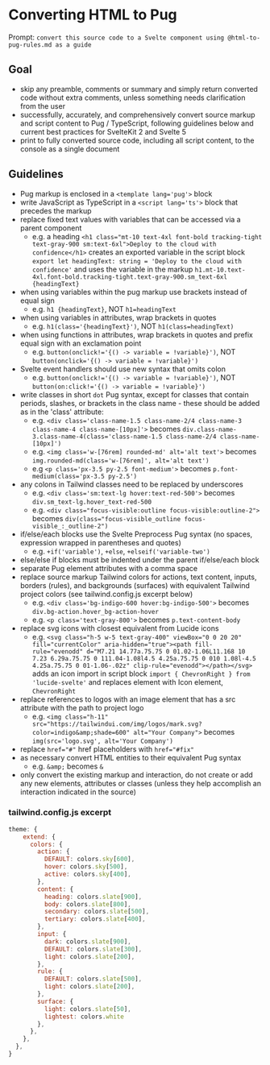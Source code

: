 # Converting HTML to Pug

Prompt: `convert this source code to a Svelte component using @html-to-pug-rules.md as a guide`

## Goal

- skip any preamble, comments or summary and simply return converted code without extra comments, unless something needs clarification from the user
- successfully, accurately, and comprehensively convert source markup and script content to Pug / TypeScript, following guidelines below and current best practices for SvelteKit 2 and Svelte 5
- print to fully converted source code, including all script content, to the console as a single document

## Guidelines

- Pug markup is enclosed in a `<template lang='pug'>` block
- write JavaScript as TypeScript in a `<script lang='ts'>` block that precedes the markup
- replace fixed text values with variables that can be accessed via a parent component
  - e.g. a heading `<h1 class="mt-10 text-4xl font-bold tracking-tight text-gray-900 sm:text-6xl">Deploy to the cloud with confidence</h1>` creates an exported variable in the script block `export let headingText: string = 'Deploy to the cloud with confidence'` and uses the variable in the markup `h1.mt-10.text-4xl.font-bold.tracking-tight.text-gray-900.sm_text-6xl {headingText}`
- when using variables within the pug markup use brackets instead of equal sign
  - e.g. `h1 {headingText}`, NOT `h1=headingText`
- when using variables in attributes, wrap brackets in quotes
  - e.g. `h1(class='{headingText}')`, NOT `h1(class=headingText)`
- when using functions in attributes, wrap brackets in quotes and prefix equal sign with an exclamation point
  - e.g. `button(onclick!='{() -> variable = !variable}')`, NOT `button(onclick='{() -> variable = !variable}')`
- Svelte event handlers should use new syntax that omits colon
  - e.g. `button(onclick!='{() -> variable = !variable}')`, NOT `button(on:click!='{() -> variable = !variable}')`
- write classes in short `dot` Pug syntax, except for classes that contain periods, slashes, or brackets in the class name - these should be added as in the 'class' attribute:
  - e.g. `<div class='class-name-1.5 class-name-2/4 class-name-3 class-name-4 class-name-[10px]'>` becomes `div.class-name-3.class-name-4(class='class-name-1.5 class-name-2/4 class-name-[10px]')`
  - e.g. `<img class='w-[76rem] rounded-md' alt='alt text'>` becomes `img.rounded-md(class='w-[76rem]', alt='alt text')`
  - e.g `<p class='px-3.5 py-2.5 font-medium'>` becomes `p.font-medium(class='px-3.5 py-2.5')`
- any colons in Tailwind classes need to be replaced by underscores
  - e.g. `<div class='sm:text-lg hover:text-red-500'>` becomes `div.sm_text-lg.hover_text-red-500`
  - e.g. `<div class="focus-visible:outline focus-visible:outline-2">` becomes `div(class="focus-visible_outline focus-visible_:_outline-2")`
- if/else/each blocks use the Svelte Preprocess Pug syntax (no spaces, expression wrapped in parentheses and quotes)
  - e.g. `+if('variable')`, `+else`, `+elseif('variable-two')`
- else/else if blocks must be indented under the parent if/else/each block
- separate Pug element attributes with a comma space
- replace source markup Tailwind colors for actions, text content, inputs, borders (rules), and backgrounds (surfaces) with equivalent Tailwind project colors (see tailwind.config.js excerpt below)
  - e.g. `<div class='bg-indigo-600 hover:bg-indigo-500'>` becomes `div.bg-action.hover_bg-action-hover`
  - e.g. `<p class='text-gray-800'>` becomes `p.text-content-body`
- replace svg icons with closest equivalent from Lucide icons
  - e.g. `<svg class="h-5 w-5 text-gray-400" viewBox="0 0 20 20" fill="currentColor" aria-hidden="true"><path fill-rule="evenodd" d="M7.21 14.77a.75.75 0 01.02-1.06L11.168 10 7.23 6.29a.75.75 0 111.04-1.08l4.5 4.25a.75.75 0 010 1.08l-4.5 4.25a.75.75 0 01-1.06-.02z" clip-rule="evenodd"></path></svg>` adds an icon import in script block `import { ChevronRight } from 'lucide-svelte'` and replaces element with Icon element, `ChevronRight`
- replace references to logos with an image element that has a src attribute with the path to project logo
  - e.g. `<img class="h-11" src="https://tailwindui.com/img/logos/mark.svg?color=indigo&amp;shade=600" alt="Your Company">` becomes `img(src='logo.svg', alt='Your Company')`
- replace `href="#"` href placeholders with `href="#fix"`
- as necessary convert HTML entities to their equivalent Pug syntax
  - e.g. `&amp;` becomes `&`
- only convert the existing markup and interaction, do not create or add any new elements, attributes or classes (unless they help accomplish an interaction indicated in the source)

### tailwind.config.js excerpt

```js
theme: {
    extend: {
      colors: {
        action: {
          DEFAULT: colors.sky[600],
          hover: colors.sky[500],
          active: colors.sky[400],
        },
        content: {
          heading: colors.slate[900],
          body: colors.slate[800],
          secondary: colors.slate[500],
          tertiary: colors.slate[400],
        },
        input: {
          dark: colors.slate[900],
          DEFAULT: colors.slate[300],
          light: colors.slate[200],
        },
        rule: {
          DEFAULT: colors.slate[500],
          light: colors.slate[200],
        },
        surface: {
          light: colors.slate[50],
          lightest: colors.white
        },
      },
    },
  },
}
```
